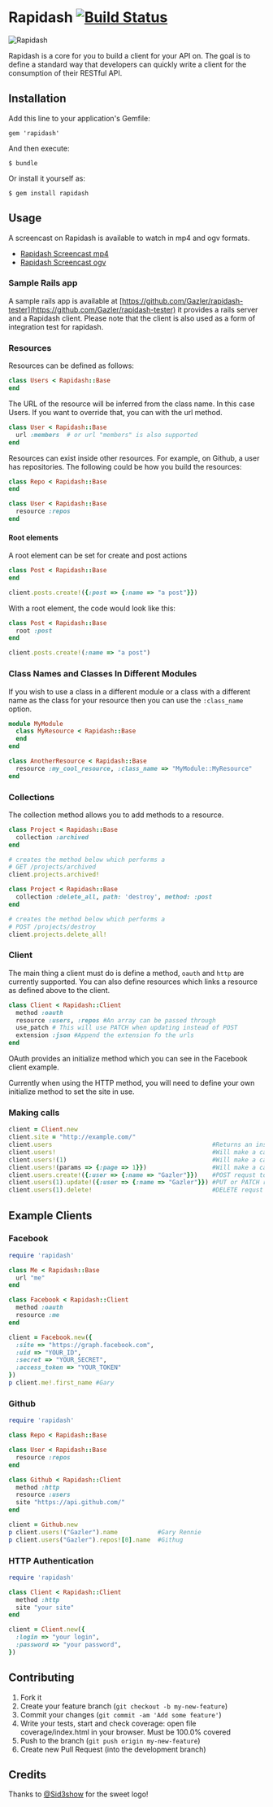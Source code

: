 # Rapidash [![Build Status](https://travis-ci.org/Gazler/rapidash.png?branch=master)](https://travis-ci.org/Gazler/rapidash)

![Rapidash](http://rapidashgem.com/images/rapidash.png)

Rapidash is a core for you to build a client for your API on.  The goal is to define a standard way that developers can quickly write a client for the consumption of their RESTful API.

## Installation

Add this line to your application's Gemfile:

    gem 'rapidash'

And then execute:

    $ bundle

Or install it yourself as:

    $ gem install rapidash

## Usage

A screencast on Rapidash is available to watch in mp4 and ogv formats.

 * [Rapidash Screencast mp4](http://screencasts.gazler.com/rapidash.mp4)
 * [Rapidash Screencast ogv](http://screencasts.gazler.com/rapidash.ogv)

### Sample Rails app

A sample rails app is available at [https://github.com/Gazler/rapidash-tester](https://github.com/Gazler/rapidash-tester) it provides a rails server and a Rapidash client.  Please note that the client is also used as a form of integration test for rapidash.

### Resources

Resources can be defined as follows:

```ruby
class Users < Rapidash::Base
end
```

The URL of the resource will be inferred from the class name.  In this case Users.  If you want to override that, you can with the url method.

```ruby
class User < Rapidash::Base
  url :members  # or url "members" is also supported
end
```

Resources can exist inside other resources.  For example, on Github, a user has repositories.  The following could be how you build the resources:

```ruby
class Repo < Rapidash::Base
end

class User < Rapidash::Base
  resource :repos
end
```

#### Root elements

A root element can be set for create and post actions

```ruby
class Post < Rapidash::Base
end

client.posts.create!({:post => {:name => "a post"}})
```

With a root element, the code would look like this:

```ruby
class Post < Rapidash::Base
  root :post
end

client.posts.create!(:name => "a post")
```

### Class Names and Classes In Different Modules

If you wish to use a class in a different module or a class with a different name as the class for your resource then you can use the `:class_name` option.

```ruby
module MyModule
  class MyResource < Rapidash::Base
  end
end

class AnotherResource < Rapidash::Base
  resource :my_cool_resource, :class_name => "MyModule::MyResource"
end
```


### Collections

The collection method allows you to add methods to a resource.

```ruby
class Project < Rapidash::Base
  collection :archived
end

# creates the method below which performs a
# GET /projects/archived
client.projects.archived!

class Project < Rapidash::Base
  collection :delete_all, path: 'destroy', method: :post
end

# creates the method below which performs a
# POST /projects/destroy
client.projects.delete_all!
```

### Client

The main thing a client must do is define a method, `oauth` and `http` are currently supported.  You can also define resources which links a resource as defined above to the client.

```ruby
class Client < Rapidash::Client
  method :oauth
  resource :users, :repos #An array can be passed through
  use_patch # This will use PATCH when updating instead of POST
  extension :json #Append the extension fo the urls
end
```



OAuth provides an initialize method which you can see in the Facebook client example.

Currently when using the HTTP method, you will need to define your own initialize method to set the site in use.

### Making calls

```ruby
client = Client.new
client.site = "http://example.com/"
client.users                                            #Returns an instance of Users
client.users!                                           #Will make a call to "http://example.com/users.json
client.users!(1)                                        #Will make a call to http://example.com/users/1.json
client.users!(params => {:page => 1}})                  #Will make a call to http://example.com/users.json?page=1
client.users.create!({:user => {:name => "Gazler"}})    #POST requst to /users.json
client.users(1).update!({:user => {:name => "Gazler"}}) #PUT or PATCH requst to /users.json
client.users(1).delete!                                 #DELETE requst to /users.json
```

## Example Clients

### Facebook

```ruby
require 'rapidash'

class Me < Rapidash::Base
  url "me"
end

class Facebook < Rapidash::Client
  method :oauth
  resource :me
end

client = Facebook.new({
  :site => "https://graph.facebook.com",
  :uid => "YOUR_ID",
  :secret => "YOUR_SECRET",
  :access_token => "YOUR_TOKEN"
})
p client.me!.first_name #Gary
```

### Github

```ruby
require 'rapidash'

class Repo < Rapidash::Base

class User < Rapidash::Base
  resource :repos
end

class Github < Rapidash::Client
  method :http
  resource :users
  site "https://api.github.com/"
end

client = Github.new
p client.users!("Gazler").name           #Gary Rennie
p client.users("Gazler").repos![0].name  #Githug
```

### HTTP Authentication

```ruby
require 'rapidash'

class Client < Rapidash::Client
  method :http
  site "your site"
end

client = Client.new({
  :login => "your login",
  :password => "your password",
})
```

## Contributing

1. Fork it
2. Create your feature branch (`git checkout -b my-new-feature`)
3. Commit your changes (`git commit -am 'Add some feature'`)
4. Write your tests, start and check coverage: open file coverage/index.html in your browser. Must be 100.0% covered
5. Push to the branch (`git push origin my-new-feature`)
6. Create new Pull Request (into the development branch)

## Credits

Thanks to [@Sid3show](https://github.com/Sid3show) for the sweet logo!
